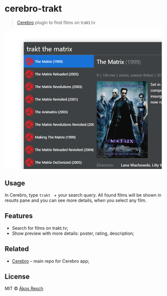 # cerebro-trakt

> [Cerebro](http://www.cerebroapp.com) plugin to find films on trakt.tv

![](screenshot.png)


## Usage

In Cerebro, type `trakt ` + your search query. All found films will be shown in results pane and you can see more details, when you select any film.

## Features

* Search for films on trakt.tv;
* Show preview with more details: poster, rating, description;

## Related

- [Cerebro](http://github.com/KELiON/cerebro) – main repo for Cerebro app;

## License

MIT © [Ákos Resch](https://github.com/ocreaper)
